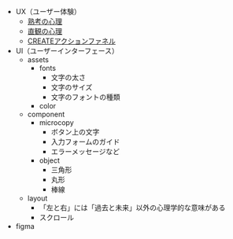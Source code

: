 




- UX（ユーザー体験）
    - [熟考の心理](https://qiita.com/minegishirei_v2/items/47f0108e59a03eeb2309)
    - [直観の心理](https://qiita.com/minegishirei_v2/items/4dddc8d6ebd71a9d108f)
    - [CREATEアクションファネル](https://qiita.com/minegishirei_v2/items/43a339cc1baab8ef14bc)
- UI（ユーザーインターフェース）
    - assets
        - fonts
            - 文字の太さ
            - 文字のサイズ
            - 文字のフォントの種類
        - color
    - component
        - microcopy
            - ボタン上の文字
            - 入力フォームのガイド
            - エラーメッセージなど
        - object
            - 三角形
            - 丸形
            - 棒線
    - layout
        - 「左と右」には「過去と未来」以外の心理学的な意味がある
        - スクロール
- figma













